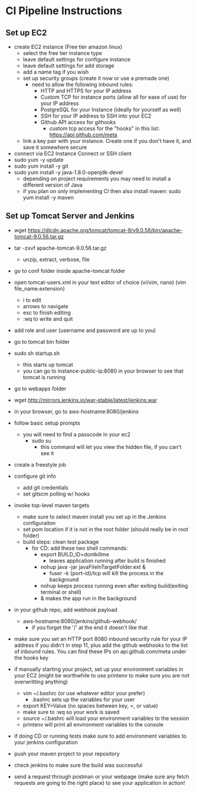 # CI Pipeline Instructions
## Set up EC2
- create EC2 instance (Free tier amazon linux)
    - select the free tier instance type
    - leave default settings for configure instance
    - leave default settings for add storage
    - add a name tag if you wish 
    - set up security groups (create it now or use a premade one)
        - need to allow the following inbound rules:
            - HTTP and HTTPS for your IP address
            - Custom TCP for instance ports (allow all for ease of use) for your IP address
            - PostgreSQL for your Instance (ideally for yourself as well)
            - SSH for your IP address to SSH into your EC2
            - Github API access for githooks
                - custom tcp access for the "hooks" in this list: https://api.github.com/meta
    - link a key pair with your instance. Create one if you don't have it, and save it somewhere secure
- connect via EC2 Instance Connect or SSH client
- sudo yum -y update
- sudo yum install -y git
- sudo yum install -y java-1.8.0-openjdk-devel
    - depending on project requirements you may need to install a different version of Java
    - if you plan on only implementing CI then also install maven: sudo yum install -y maven
## Set up Tomcat Server and Jenkins
- wget https://dlcdn.apache.org/tomcat/tomcat-9/v9.0.56/bin/apache-tomcat-9.0.56.tar.gz
- tar -zxvf apache-tomcat-9.0.56.tar.gz
    - unzip, extract, verbose, file
- go to conf folder inside apache-tomcat folder
- open tomcat-users.xml in your text editor of choice (vi/vim, nano) (vim file_name.extension)
    - i to edit
    - arrows to navigate
    - esc to finish editing
    - :wq to write and quit
- add role and user (username and password are up to you)
    <role rolename="manager-script" />
    <user username="tomcat" password="tomcat" roles="manager-script" />
    <role rolename="manager-gui" />
    <user username="tom" password="cat" roles="manager-gui" />
- go to tomcat bin folder
- sudo sh startup.sh
    - this starts up tomcat
    - you can go to instance-public-ip:8080 in your browser to see that tomcat is running
- go to webapps folder
- wget http://mirrors.jenkins.io/war-stable/latest/jenkins.war
- in your browser, go to aws-hostname:8080/jenkins
- follow basic setup prompts
    - you will need to find a passcode in your ec2
        - sudo su
            - this command will let you view the hidden file, if you can't see it

- create a freestyle job
- configure git info
    - add git credentials
    - set gitscm polling w/ hooks
- invoke top-level maven targets
    - make sure to select maven install you set up in the Jenkins configuraiton
    - set pom location if it is not in the root folder (should really be in root folder)
    - build steps: clean test package
        - for CD: add these two shell commands:
            - export BUILD_ID=dontkillme
                - leaves application running after build is finished
            - nohup java -jar javaFileInTargetFolder.ext &
                - fuser -k {port-id}/tcp will kill the process in the background  
            - nohup keeps process running even after exiting build(exiting terminal or shell)
            - & makes the app run in the background
- in your github repo, add webhook payload
    - aws-hostname:8080/jenkins/github-webhook/
        - if you forget the '/' at the end it doesn't like that
- make sure you set an HTTP port 8080 inbound security rule for your IP address if you didn't in step 11, plus add the github webhooks to the list of inbound rules. You can find these IPs on api.github.com/meta under the hooks key
- if manually starting your project, set up your environment variables in your EC2 (might be worthwhile to use printenv to make sure you are not overwritting anything)
    - vim ~/.bashrc (or use whatever editor your prefer)
        - .bashrc sets up the variables for your user
    - export KEY=Value (no spaces between key, =, or value)
    - make sure to :wq so your work is saved
    - source ~/.bashrc will load your environment variables to the session
    - printenv will print all environment variables to the console
- if doing CD or running tests make sure to add environment variables to your jenkins configuration
- push your maven project to your repository
- check jenkins to make sure the build was successful
- send a request through postman or your webpage (make sure any fetch requests are going to the right place) to see your application in action!
